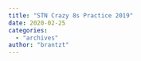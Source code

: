 ```yaml
---
title: "STN Crazy 8s Practice 2019"
date: 2020-02-25
categories: 
  - "archives"
author: "brantzt"
---
```



